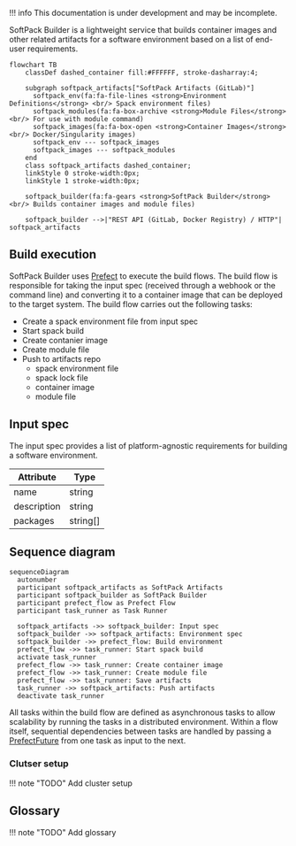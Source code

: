 !!! info
    This documentation is under development and may be incomplete.

SoftPack Builder is a lightweight service that builds container images and
other related artifacts for a software environment based on a list of end-user
requirements.

```mermaid
flowchart TB
    classDef dashed_container fill:#FFFFFF, stroke-dasharray:4;

    subgraph softpack_artifacts["SoftPack Artifacts (GitLab)"]
      softpack_env(fa:fa-file-lines <strong>Environment Definitions</strong> <br/> Spack environment files)
      softpack_modules(fa:fa-box-archive <strong>Module Files</strong> <br/> For use with module command)
      softpack_images(fa:fa-box-open <strong>Container Images</strong> <br/> Docker/Singularity images)
      softpack_env --- softpack_images
      softpack_images --- softpack_modules
    end
    class softpack_artifacts dashed_container;
    linkStyle 0 stroke-width:0px;
    linkStyle 1 stroke-width:0px;

    softpack_builder(fa:fa-gears <strong>SoftPack Builder</strong> <br/> Builds container images and module files)

    softpack_builder -->|"REST API (GitLab, Docker Registry) / HTTP"| softpack_artifacts
```

## Build execution

SoftPack Builder uses [Prefect][] to execute the build flows. The build flow is
responsible for taking the input spec (received through a webhook or the
command line) and converting it to a container image that can be deployed to
the target system. The build flow carries out the following tasks:

- Create a spack environment file from input spec
- Start spack build
- Create contanier image
- Create module file
- Push to artifacts repo
    - spack environment file
    - spack lock file
    - container image
    - module file

## Input spec

The input spec provides a list of platform-agnostic requirements for building
a software environment.

| Attribute   | Type       |
|-------------|------------|
| name        | string     |
| description | string     |
| packages    | string[]   |


## Sequence diagram

```mermaid
sequenceDiagram
  autonumber
  participant softpack_artifacts as SoftPack Artifacts
  participant softpack_builder as SoftPack Builder
  participant prefect_flow as Prefect Flow
  participant task_runner as Task Runner

  softpack_artifacts ->> softpack_builder: Input spec
  softpack_builder ->> softpack_artifacts: Environment spec
  softpack_builder ->> prefect_flow: Build environment
  prefect_flow ->> task_runner: Start spack build
  activate task_runner
  prefect_flow ->> task_runner: Create container image
  prefect_flow ->> task_runner: Create module file
  prefect_flow ->> task_runner: Save artifacts
  task_runner ->> softpack_artifacts: Push artifacts
  deactivate task_runner

```

All tasks within the build flow are defined as asynchronous tasks to allow
scalability by running the tasks in a distributed environment. Within a flow
itself, sequential dependencies between tasks are handled by passing a
[PrefectFuture][] from one task as input to the next.

### Clutser setup

!!! note "TODO"
    Add cluster setup

## Glossary

!!! note "TODO"
Add glossary


[Prefect]: https://docs.prefect.io
[PrefectFuture]: https://docs.prefect.io/api-ref/prefect/futures/#prefect.futures.PrefectFuture

[SoftPack Artifacts]: https://gitlab.internal.sanger.ac.uk/aa27/softpack-artifacts.git
